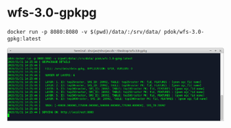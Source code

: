 # wfs-3.0-gpkpg

```
docker run -p 8080:8080 -v $(pwd)/data/:/srv/data/ pdok/wfs-3.0-gpkg:latest
```

<img src="https://github.com/PDOK/wfs-3.0-gpkg/blob/master/img/cmd.png"/>